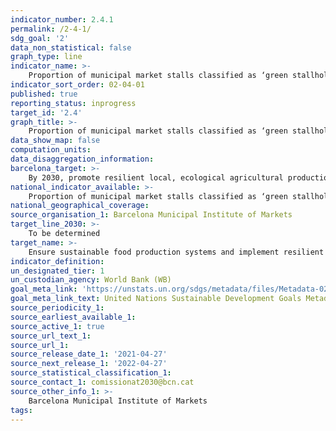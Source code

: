```yaml
---
indicator_number: 2.4.1
permalink: /2-4-1/
sdg_goal: '2'
data_non_statistical: false
graph_type: line
indicator_name: >-
    Proportion of municipal market stalls classified as ‘green stallholders’
indicator_sort_order: 02-04-01
published: true
reporting_status: inprogress
target_id: '2.4'
graph_title: >-
    Proportion of municipal market stalls classified as ‘green stallholders’
data_show_map: false
computation_units: 
data_disaggregation_information:
barcelona_target: >-
    By 2030, promote resilient local, ecological agricultural production through the retail and wholesale commercial network and promote the adoption of the Planetary Health Diet
national_indicator_available: >-
    Proportion of municipal market stalls classified as ‘green stallholders’
national_geographical_coverage:  
source_organisation_1: Barcelona Municipal Institute of Markets
target_line_2030: >-
    To be determined
target_name: >-
    Ensure sustainable food production systems and implement resilient agricultural practices that increase productivity and production, help to maintain ecosystems, and strengthen capacity for adaptation to climate change, extreme weather, droughts, flooding and other disasters while also progressively improving land and soil quality
indicator_definition:
un_designated_tier: 1
un_custodian_agency: World Bank (WB)
goal_meta_link: 'https://unstats.un.org/sdgs/metadata/files/Metadata-02-04-01.pdf'
goal_meta_link_text: United Nations Sustainable Development Goals Metadata (pdf 894kB)
source_periodicity_1: 
source_earliest_available_1: 
source_active_1: true
source_url_text_1: 
source_url_1: 
source_release_date_1: '2021-04-27'
source_next_release_1: '2022-04-27'
source_statistical_classification_1: 
source_contact_1: comissionat2030@bcn.cat
source_other_info_1: >-
    Barcelona Municipal Institute of Markets
tags:
---
```

